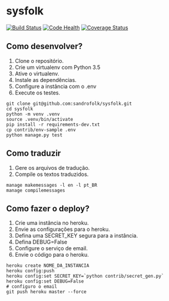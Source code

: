 # sysfolk

[![Build Status](https://travis-ci.org/sandrofolk/sysfolk.svg?branch=master)](https://travis-ci.org/sandrofolk/sysfolk)
[![Code Health](https://landscape.io/github/sandrofolk/sysfolk/master/landscape.svg?style=flat)](https://landscape.io/github/sandrofolk/sysfolk/master)
[![Coverage Status](https://coveralls.io/repos/github/sandrofolk/sysfolk/badge.svg?branch=master)](https://coveralls.io/github/sandrofolk/sysfolk?branch=master)

## Como desenvolver?

1. Clone o repositório.
2. Crie um virtualenv com Python 3.5
3. Ative o virtualenv.
4. Instale as dependências.
5. Configure a instância com o .env
6. Execute os testes.

```console
git clone git@github.com:sandrofolk/sysfolk.git
cd sysfolk
python -m venv .venv
source .venv/bin/activate
pip install -r requirements-dev.txt
cp contrib/env-sample .env
python manage.py test
```

## Como traduzir

1. Gere os arquivos de tradução.
2. Compile os textos traduzidos.

```console
manage makemessages -l en -l pt_BR
manage compilemessages
```

## Como fazer o deploy?

1. Crie uma instância no heroku.
2. Envie as configurações para o heroku.
3. Defina uma SECRET_KEY segura para a instância.
4. Defina DEBUG=False
5. Configure o serviço de email.
6. Envie o código para o heroku.

```console
heroku create NOME_DA_INSTANCIA
heroku config:push
heroku config:set SECRET_KEY=`python contrib/secret_gen.py`
heroku config:set DEBUG=False
# configuro o email
git push heroku master --force
```